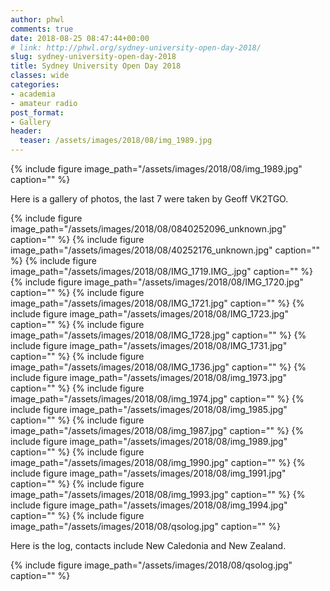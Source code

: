 ```yaml
---
author: phwl
comments: true
date: 2018-08-25 08:47:44+00:00
# link: http://phwl.org/sydney-university-open-day-2018/
slug: sydney-university-open-day-2018
title: Sydney University Open Day 2018
classes: wide
categories:
- academia
- amateur radio
post_format:
- Gallery
header:
  teaser: /assets/images/2018/08/img_1989.jpg
---
```


{% include figure image_path="/assets/images/2018/08/img_1989.jpg" caption="" %}

<!-- more -->

Here is a gallery of photos, the last 7 were taken by Geoff VK2TGO.

{% include figure image_path="/assets/images/2018/08/0840252096_unknown.jpg" caption="" %}
{% include figure image_path="/assets/images/2018/08/40252176_unknown.jpg" caption="" %}
{% include figure image_path="/assets/images/2018/08/IMG_1719.IMG_.jpg" caption="" %}
{% include figure image_path="/assets/images/2018/08/IMG_1720.jpg" caption="" %}
{% include figure image_path="/assets/images/2018/08/IMG_1721.jpg" caption="" %}
{% include figure image_path="/assets/images/2018/08/IMG_1723.jpg" caption="" %}
{% include figure image_path="/assets/images/2018/08/IMG_1728.jpg" caption="" %}
{% include figure image_path="/assets/images/2018/08/IMG_1731.jpg" caption="" %}
{% include figure image_path="/assets/images/2018/08/IMG_1736.jpg" caption="" %}
{% include figure image_path="/assets/images/2018/08/img_1973.jpg" caption="" %}
{% include figure image_path="/assets/images/2018/08/img_1974.jpg" caption="" %}
{% include figure image_path="/assets/images/2018/08/img_1985.jpg" caption="" %}
{% include figure image_path="/assets/images/2018/08/img_1987.jpg" caption="" %}
{% include figure image_path="/assets/images/2018/08/img_1989.jpg" caption="" %}
{% include figure image_path="/assets/images/2018/08/img_1990.jpg" caption="" %}
{% include figure image_path="/assets/images/2018/08/img_1991.jpg" caption="" %}
{% include figure image_path="/assets/images/2018/08/img_1993.jpg" caption="" %}
{% include figure image_path="/assets/images/2018/08/img_1994.jpg" caption="" %}
{% include figure image_path="/assets/images/2018/08/qsolog.jpg" caption="" %}

Here is the log, contacts include New Caledonia and New Zealand.

{% include figure image_path="/assets/images/2018/08/qsolog.jpg" caption="" %}
